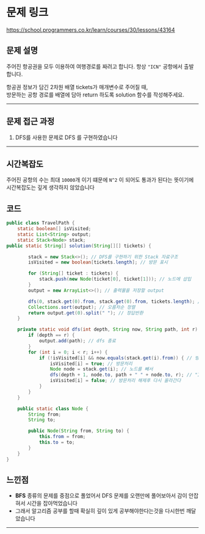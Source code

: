 # 문제 링크
https://school.programmers.co.kr/learn/courses/30/lessons/43164


## 문제 설명
주어진 항공권을 모두 이용하여 여행경로를 짜려고 합니다. 항상 `"ICN"` 공항에서 출발합니다.

항공권 정보가 담긴 2차원 배열 tickets가 매개변수로 주어질 때,\
방문하는 공항 경로를 배열에 담아 return 하도록 solution 함수를 작성해주세요.

---


## 문제 접근 과정

1. DFS를 사용한 문제로 DFS 를 구현하였습니다
---


## 시간복잡도
주어진 공항의 수는 최대 `10000`개 이기 떄문에 `N^2` 이 되어도 통과가 된다는 뜻이기에
시간복잡도는 깊게 생각하지 않았습니다


## 코드

```java
public class TravelPath {
	static boolean[] isVisited;
	static List<String> output;
	static Stack<Node> stack;
public static String[] solution(String[][] tickets) {

		stack = new Stack<>(); // DFS를 구현하기 위한 Stack 자료구조
		isVisited = new boolean[tickets.length]; // 방문 표시

		for (String[] ticket : tickets) {
			stack.push(new Node(ticket[0], ticket[1])); // 노드에 삽입
		}
		output = new ArrayList<>(); // 출력물을 저장할 output

		dfs(0, stack.get(0).from, stack.get(0).from, tickets.length); // DFS
		Collections.sort(output); // 오름차순 정렬
		return output.get(0).split(" "); // 정답반환
	}

	private static void dfs(int depth, String now, String path, int r) {
		if (depth == r) {
			output.add(path); // dfs 종료
		}
		for (int i = 0; i < r; i++) {
			if (!isVisited[i] && now.equals(stack.get(i).from)) { // 방문을 안했으며 현재(INC) 이 stack.get(i) 의 from 과같으면?
				isVisited[i] = true; // 방문처리
				Node node = stack.get(i); // 노드를 빼서
				dfs(depth + 1, node.to, path + " " + node.to, r); // "ICN ATL" 과 같은형식의 문자열로 만들어준다
				isVisited[i] = false; // 방문처리 해제후 다시 올라간다
			}
		}
	}

	public static class Node {
		String from;
		String to;

		public Node(String from, String to) {
			this.from = from;
			this.to = to;
		}
	}
}
```

##  느낀점

- **BFS** 종류의 문제를 중점으로 풀었어서 DFS 문제를 오랜만에 풀어보아서 감이 안잡혀서 시간을 잡아먹었습니다 
-  그래서 알고리즘 공부를 할때 확실히 깊이 있게 공부해야한다는것을 다시한번 깨달았습니다

---